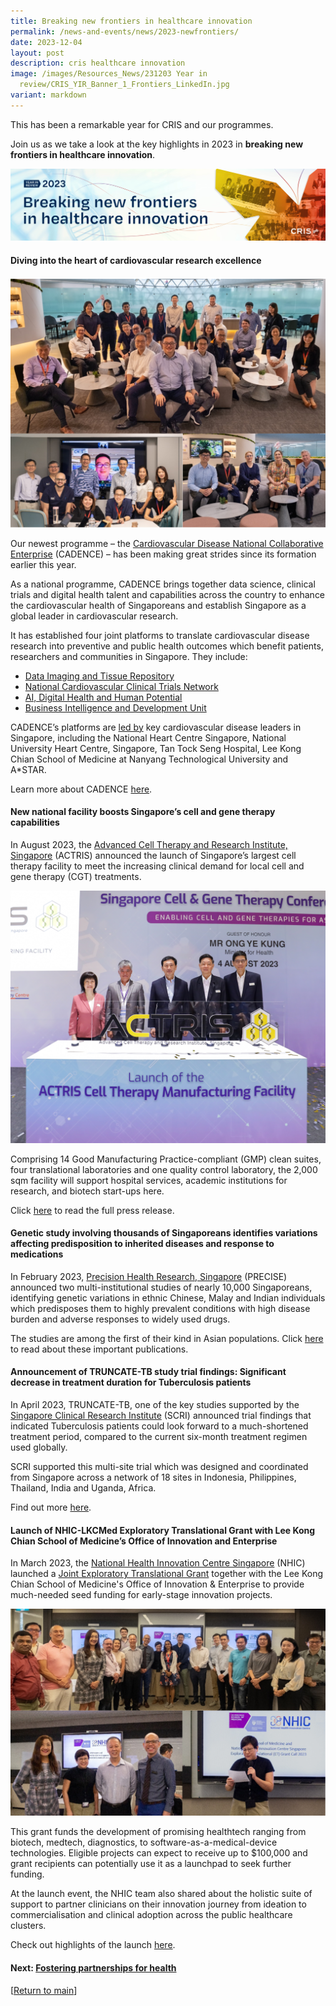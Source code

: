```yaml
---
title: Breaking new frontiers in healthcare innovation
permalink: /news-and-events/news/2023-newfrontiers/
date: 2023-12-04
layout: post
description: cris healthcare innovation
image: /images/Resources_News/231203 Year in
  review/CRIS_YIR_Banner_1_Frontiers_LinkedIn.jpg
variant: markdown
---
```

This has been a remarkable year for CRIS and our programmes. 

Join us as we take a look at the key highlights in 2023 in **breaking new frontiers in healthcare innovation**.

![](/images/Resources_News/231203%20Year%20in%20review/CRIS_YIR_Banner_1_Frontiers.jpg)

#### **Diving into the heart of cardiovascular research excellence**

![](/images/Resources_News/231203%20Year%20in%20review/2_1_CADENCE.png)

Our newest programme – the [Cardiovascular Disease National Collaborative Enterprise](https://cadence-cvd.sg/) (CADENCE) – has been making great strides since its formation earlier this year. 

As a national programme, CADENCE brings together data science, clinical trials and digital health talent and capabilities across the country to enhance the cardiovascular health of Singaporeans and establish Singapore as a global leader in cardiovascular research.

It has established four joint platforms to translate cardiovascular disease research into preventive and public health outcomes which benefit patients, researchers and communities in Singapore. They include:

* [Data Imaging and Tissue Repository](https://www.cadence-cvd.sg/joint-platforms/1/)
* [National Cardiovascular Clinical Trials Network](https://www.cadence-cvd.sg/joint-platforms/2/)
* [AI, Digital Health and Human Potential](https://www.cadence-cvd.sg/joint-platforms/3/)
* [Business Intelligence and Development Unit](https://www.cadence-cvd.sg/joint-platforms/4/)

CADENCE’s platforms are [led by](https://www.cadence-cvd.sg/leadership/exco/) key cardiovascular disease leaders in Singapore, including the National Heart Centre Singapore, National University Heart Centre, Singapore, Tan Tock Seng Hospital, Lee Kong Chian School of Medicine at Nanyang Technological University and A*STAR.

Learn more about CADENCE [here](https://www.cadence-cvd.sg/about/cadence/).



#### **New national facility boosts Singapore’s cell and gene therapy capabilities**

In August 2023, the [Advanced Cell Therapy and Research Institute, Singapore](https://actris.sg) (ACTRIS) announced the launch of Singapore’s largest cell therapy facility to meet the increasing clinical demand for local cell and gene therapy (CGT) treatments.

![](/images/Resources_News/231203%20Year%20in%20review/2_2_ACTRIS_LAUNCH.png)

Comprising 14 Good Manufacturing Practice-compliant (GMP) clean suites, four translational laboratories and one quality control laboratory, the 2,000 sqm facility will support hospital services, academic institutions for research, and biotech start-ups here.

Click [here](https://www.cris.sg/news-and-events/media-releases/230804-actris-cell-therapy-facility/) to read the full press release.

#### **Genetic study involving thousands of Singaporeans identifies variations affecting predisposition to inherited diseases and response to medications**

In February 2023, [Precision Health Research, Singapore](https://npm.sg) (PRECISE) announced two multi-institutional studies of nearly 10,000 Singaporeans, identifying genetic variations in ethnic Chinese, Malay and Indian individuals which predisposes them to highly prevalent conditions with high disease burden and adverse responses to widely used drugs. 

The studies are among the first of their kind in Asian populations. Click [here](https://www.npm.sg/news-and-events/press-releases/genetic-study-identifies-variations-affecting-predisposition/) to read about these important publications.

#### **Announcement of TRUNCATE-TB study trial findings: Significant decrease in treatment duration for Tuberculosis patients**

In April 2023, TRUNCATE-TB, one of the key studies supported by the [Singapore Clinical Research Institute](https://scri.edu.sg) (SCRI) announced trial findings that indicated Tuberculosis patients could look forward to a much-shortened treatment period, compared to the current six-month treatment regimen used globally. 

SCRI supported this multi-site trial which was designed and coordinated from Singapore across a network of 18 sites in Indonesia, Philippines, Thailand, India and Uganda, Africa. 

Find out more [here](https://www.cris.sg/news-and-events/media-releases/230405-truncate-tb/).

#### **Launch of NHIC-LKCMed Exploratory Translational Grant with Lee Kong Chian School of Medicine’s Office of Innovation and Enterprise**

In March 2023, the [National Health Innovation Centre Singapore](https://nhic.sg) (NHIC) launched a [Joint Exploratory Translational Grant](https://www.nhic.sg/joint-medtech-grants/joint-medtech-grants/lkc/) together with the Lee Kong Chian School of Medicine's Office of Innovation & Enterprise to provide much-needed seed funding for early-stage innovation projects.

![](/images/Resources_News/231203%20Year%20in%20review/2_3_NHIC_GRANT.png)

This grant funds the development of promising healthtech ranging from biotech, medtech, diagnostics, to software-as-a-medical-device technologies. Eligible projects can expect to receive up to $100,000 and grant recipients can potentially use it as a launchpad to seek further funding.

At the launch event, the NHIC team also shared about the holistic suite of support to partner clinicians on their innovation journey from ideation to commercialisation and clinical adoption across the public healthcare clusters.

Check out highlights of the launch [here](https://www.linkedin.com/feed/update/urn:li:activity:7044219682572148736?updateEntityUrn=urn%3Ali%3Afs\_feedUpdate%3A%28V2%2Curn%3Ali%3Aactivity%3A7044219682572148736%29).

#### **Next: [Fostering partnerships for health](/news-and-events/news/2023-partnerships/)**

[[Return to main](/news-and-events/news/2023-year-in-review/)]